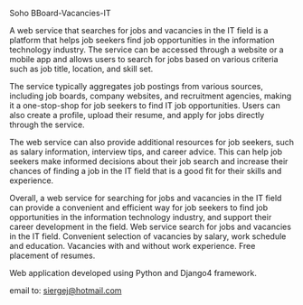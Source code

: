 Soho BBoard-Vacancies-IT

A web service that searches for jobs and vacancies in the IT field is a platform that helps job seekers find job opportunities in the information technology industry. The service can be accessed through a website or a mobile app and allows users to search for jobs based on various criteria such as job title, location, and skill set.

The service typically aggregates job postings from various sources, including job boards, company websites, and recruitment agencies, making it a one-stop-shop for job seekers to find IT job opportunities. Users can also create a profile, upload their resume, and apply for jobs directly through the service.

The web service can also provide additional resources for job seekers, such as salary information, interview tips, and career advice. This can help job seekers make informed decisions about their job search and increase their chances of finding a job in the IT field that is a good fit for their skills and experience.

Overall, a web service for searching for jobs and vacancies in the IT field can provide a convenient and efficient way for job seekers to find job opportunities in the information technology industry, and support their career development in the field.
Web service search for jobs and vacancies in the IT field. Convenient selection of vacancies by salary, work schedule and education. Vacancies with and without work experience. Free placement of resumes.

Web application developed using Python and Django4 framework.

email to: siergej@hotmail.com
